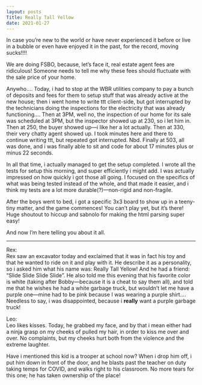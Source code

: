 ```yaml
---
layout: posts
Title: Really Tall Yellow
date: 2021-01-27
---
```


In case you’re new to the world or have never experienced it before or live in a bubble or even have enjoyed it in the past, for the record, moving sucks!!!!

We are doing FSBO, because, let’s face it, real estate agent fees are ridiculous!  Someone needs to tell me why these fees should fluctuate with the sale price of your home.

Anywho…. Today, i had to stop at the WBR utilities company to pay a bunch of deposits and fees for them to setup stuff that was already active at the new house; then i went home to write ttt client-side, but got interrupted by the technicians doing the inspections for the electricity that was already functioning…. Then at 3PM, well no, the inspection of our home for its sale was scheduled at 3PM, but the inspector showed up at 230, so i let him in.  Then at 250, the buyer showed up—i like her a lot actually.  Then at 330, their very chatty agent showed up.  I took minutes here and there to continue writing ttt, but repeated got interrupted.  Nbd.  Finally at 503, all was done, and i was finally able to sit and code for about 17 minutes plus or minus 22 seconds.

In all that time, i actually managed to get the setup completed.  I wrote all the tests for setup this morning, and super efficiently i might add.  I was actually impressed on how quickly i got those all going.  I focused on the specifics of what was being tested instead of the whole, and that made it easier, and i think my tests are a lot more durable(?)—non-rigid and non-fragile.  

After the boys went to bed, i got a specific 3x3 board to show up in a teeny-tiny matter, and the game commences!  You can’t play yet, but it’s there!  Huge shoutout to hiccup and sabnolo for making the html parsing super easy!  

And now I’m here telling you about it all.

***

Rex:  
Rex saw an excavator today and exclaimed that it was in fact his toy and that he wanted to ride on it and play with it.  He describe it as a personality, so i asked him what his name was: Really Tall Yellow!  And he had a friend: “Slide Slide Slide Slide”.  He also told me this evening that his favorite color is white (taking after Bobby—because it is a cheat to say them all), and told me that he wishes he had a white garbage truck, but wouldn’t let me have a purple one—mine had to be pink because I was wearing a purple shirt…. Needless to say, i was disappointed, because i **really** want a purple garbage truck!

Leo:  
Leo likes kisses.  Today, he grabbed my face, and by that i mean either had a ninja grasp on my cheeks of pulled my hair, in order to kiss me over and over.  No complaints, but my cheeks hurt both from the violence and the extreme laughter.  

Have i mentioned this kid is a trooper at school now?  When i drop him off, i put him down in front of the door, and he blasts past the teacher on duty taking temps for COVID, and walks right to his classroom.  No more tears for this one; he has taken ownership of the place!

